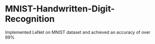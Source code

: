 # MNIST-Handwritten-Digit-Recognition
Implemented LeNet on MNIST dataset and achieved an accuracy of over 99%
